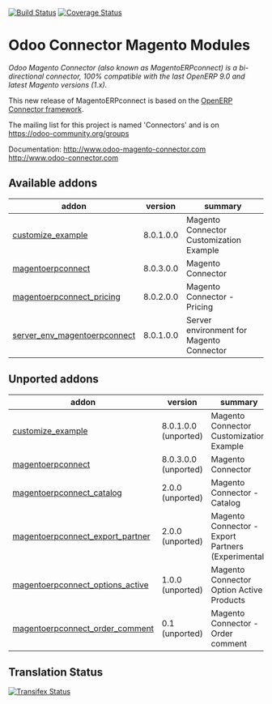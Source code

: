 [![Build Status](https://travis-ci.org/OCA/connector-magento.svg?branch=9.0)](https://travis-ci.org/OCA/connector-magento)
[![Coverage Status](https://coveralls.io/repos/OCA/connector-magento/badge.svg?branch=9.0)](https://coveralls.io/r/OCA/connector-magento?branch=9.0)

Odoo Connector Magento Modules
==============================

*Odoo Magento Connector (also known as MagentoERPconnect) is a bi-directional connector, 100% compatible with the last OpenERP 9.0 and latest Magento versions (1.x).*

This new release of MagentoERPconnect is based on the [OpenERP Connector framework](https://github.com/OCA/connector).

The mailing list for this project is named 'Connectors' and is on https://odoo-community.org/groups

Documentation:
http://www.odoo-magento-connector.com
http://www.odoo-connector.com

[//]: # (addons)

Available addons
----------------
addon | version | summary
--- | --- | ---
[customize_example](customize_example/) | 8.0.1.0.0 | Magento Connector Customization Example
[magentoerpconnect](magentoerpconnect/) | 8.0.3.0.0 | Magento Connector
[magentoerpconnect_pricing](magentoerpconnect_pricing/) | 8.0.2.0.0 | Magento Connector - Pricing
[server_env_magentoerpconnect](server_env_magentoerpconnect/) | 8.0.1.0.0 | Server environment for Magento Connector


Unported addons
---------------
addon | version | summary
--- | --- | ---
[customize_example](customize_example/) | 8.0.1.0.0 (unported) | Magento Connector Customization Example
[magentoerpconnect](magentoerpconnect/) | 8.0.3.0.0 (unported) | Magento Connector
[magentoerpconnect_catalog](magentoerpconnect_catalog/) | 2.0.0 (unported) | Magento Connector - Catalog
[magentoerpconnect_export_partner](magentoerpconnect_export_partner/) | 2.0.0 (unported) | Magento Connector - Export Partners (Experimental)
[magentoerpconnect_options_active](magentoerpconnect_options_active/) | 1.0.0 (unported) | Magento Connector Option Active Products
[magentoerpconnect_order_comment](magentoerpconnect_order_comment/) | 0.1 (unported) | Magento Connector - Order comment

[//]: # (end addons)

Translation Status
------------------
[![Transifex Status](https://www.transifex.com/projects/p/OCA-connector-magento-9-0/chart/image_png)](https://www.transifex.com/projects/p/OCA-connector-magento-9-0)
